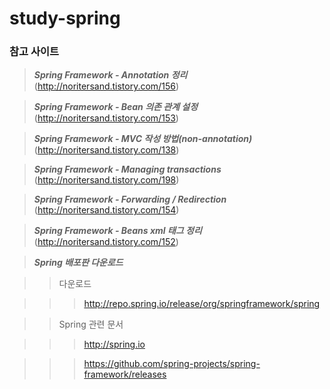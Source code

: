 # study-spring

### 참고 사이트

> ***Spring Framework - Annotation 정리*** (http://noritersand.tistory.com/156)

> ***Spring Framework - Bean 의존 관계 설정*** (http://noritersand.tistory.com/153)

> ***Spring Framework - MVC 작성 방법(non-annotation)*** (http://noritersand.tistory.com/138)

> ***Spring Framework - Managing transactions*** (http://noritersand.tistory.com/198)

> ***Spring Framework - Forwarding / Redirection*** (http://noritersand.tistory.com/154)

> ***Spring Framework - Beans xml 태그 정리*** (http://noritersand.tistory.com/152)

> ***Spring 배포판 다운로드***

>> 다운로드

>>> http://repo.spring.io/release/org/springframework/spring

>> Spring 관련 문서

>>> http://spring.io

>>> https://github.com/spring-projects/spring-framework/releases
